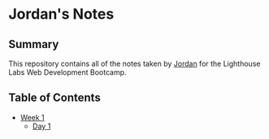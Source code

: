 # Jordan's Notes

## Summary

This repository contains all of the notes taken by [Jordan](https://www.lighthouselabs.ca/) for the Lighthouse Labs Web Development Bootcamp.

## Table of Contents

* [ Week 1](/Week_1)
    * [Day 1](/Week_1/Day_1)